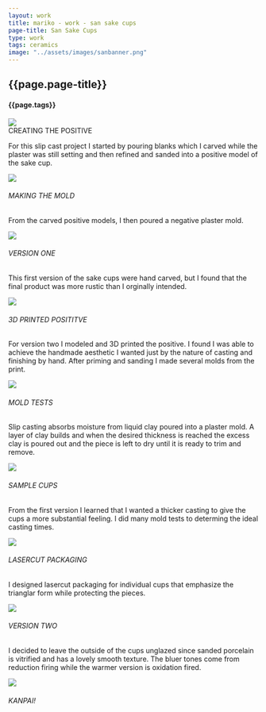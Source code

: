 ```yaml
---
layout: work
title: mariko - work - san sake cups
page-title: San Sake Cups
type: work
tags: ceramics
image: "../assets/images/sanbanner.png"
---
```

<div class="page-width">
  
  
  <div class="container">
   <div class="row mb-2">
   <div class="project-title pb-2">
    <h2>{{page.page-title}}</h2>
  </div>
  <div class="project-type mb-4">
   <h4> {{page.tags}} </h4>
  </div>
  </div>
    <div class="row mb-4">
      <div class ="half-content col-sm-4">
        <img src="/assets/images/sansake/SanSake202@3x.png">
        <div class="bold pb-1 pt-3">CREATING THE POSITIVE</div>
        <p>For this slip cast project I started by pouring blanks which I carved while the plaster was still setting and then refined and sanded into a positive model of the sake cup.</p>
      </div>
      <div class ="half-content col-sm-4">
        <img src="/assets/images/sansake/SanSake195@3x.png">
        <div class="pb-1 pt-3"><h6>MAKING THE MOLD</h6></div>
        <p>From the carved positive models, I then poured a negative plaster mold.</p>
      </div>
      <div class ="half-content col-sm-4">
        <img src="/assets/images/sansake/SanSake192@3x.png">
        <div class="pb-1 pt-3"><h6>VERSION ONE</h6></div>
        <p>This first version of the sake cups were hand carved, but I found that the final product was more rustic than I orginally intended.</p>
      </div>
    </div>
    <div class="row space">
      <div class ="half-content col-sm-4">
        <img src="/assets/images/sansake/SanSake193@3x.png">
        <div class="pb-1 pt-3"><h6>3D PRINTED POSITITVE</h6></div>
        <p>For version two I modeled and 3D printed the positive. I found I was able to achieve the handmade aesthetic I wanted just by the nature of casting and finishing by hand. After priming and sanding I made several molds from the print.</p>
      </div>
      <div class ="half-content col-sm-4">
        <img src="/assets/images/sansake/SanSake196@3x.png">
        <div class="pb-1 pt-3"><h6>MOLD TESTS</h6></div>
        <p>Slip casting absorbs moisture from liquid clay poured into a plaster mold. A layer of clay builds and when the desired thickness is reached the excess clay is poured out and the piece is left to dry until it is ready to trim and remove.</p>
      </div>
      <div class ="half-content col-sm-4">
        <img src="/assets/images/sansake/SanSake194@3x.png">
        <div class="pb-1 pt-3"><h6>SAMPLE CUPS</h6></div>
        <p>From the first version I learned that I wanted a thicker casting to give the cups a more substantial feeling. I did many mold tests to determing the ideal casting times.</p>
      </div>
    </div>
    <div class="row space">
      <div class ="half-content col-sm-4">
        <img src="/assets/images/sansake/sanpack.png">
        <div class="pb-1 pt-3"><h6>LASERCUT PACKAGING</h6></div>
        <p>I designed lasercut packaging for individual cups that emphasize the trianglar form while protecting the pieces.</p>
      </div>
      <div class ="half-content col-sm-4">
        <img src="/assets/images/sansake/SanSake200@3x.png">
        <div class="pb-1 pt-3"><h6>VERSION TWO</h6></div>
        <p>I decided to leave the outside of the cups unglazed since sanded porcelain is vitrified and has a lovely smooth texture. The bluer tones come from reduction firing while the warmer version is oxidation fired.</p>
      </div>
      <div class ="half-content col-sm-4">
        <img src="/assets/images/sansake/san9.png">
        <div class="pb-1 pt-3"><h6>KANPAI!</h6></div>
      </div>
    </div>
  </div>
</div>


<!-- /.blurb -->

<script>

</script>
